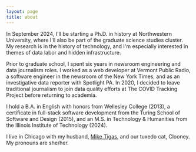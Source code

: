 ```yaml
---
layout: page
title: about
---
```


In September 2024, I'll be starting a Ph.D. in history at Northwestern University, where I'll also be part of the graduate science studies cluster. My research is in the history of technology, and I'm especially interested in themes of data labor and hidden infrastructure. 

Prior to graduate school, I spent six years in newsroom engineering and data journalism roles. I worked as a web developer at Vermont Public Radio, a software engineer in the newsroom of the New York Times, and as an investigative data reporter with Spotlight PA. In 2020, I decided to leave traditional journalism to join data quality efforts at The COVID Tracking Project before returning to academia. 

I hold a B.A. in English with honors from Wellesley College (2013), a certificate in full-stack software development from the Turing School of Software and Design (2015), and an M.S. in Technology & Humanities from the Illinois Institute of Technology (2024).

I live in Chicago with my husband, [Mike Tigas](https://mike.tig.as/), and our tuxedo cat, Clooney. My pronouns are she/her.